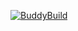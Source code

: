 [![BuddyBuild](https://dashboard.buddybuild.com/api/statusImage?appID=59df27180fa8d10001fd1f85&branch=master&build=latest)](https://dashboard.buddybuild.com/apps/59df27180fa8d10001fd1f85/build/latest?branch=master)